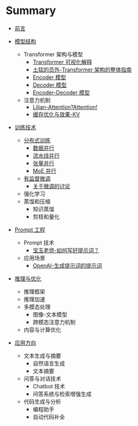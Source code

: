 # Summary

* [前言](README.md)

* [模型结构](Chap1-ModelArch/README.md)
  * Transformer 架构与模型
    * [Transformer 可视化解释](Chap1-ModelArch/transformer_arch/Infrastructure_transformer_transformer-explainer.md)
    * [土猛的员外-Transformer 架构的整体指南](Chap1-ModelArch/transformer_arch/Infrastructure_luxiangdong_Transformer-OverallArch.md)
    * [Encoder 模型](Chap1-ModelArch/transformer_arch/Infrastructure_HF_Encoder-models.md)
    * [Decoder 模型](Chap1-ModelArch/transformer_arch/Infrastructure_HF_Decoder-models.md)
    * [Encoder-Decoder 模型](Chap1-ModelArch/transformer_arch/Infrastructure_HF_Encoder-Decoder-models.md)
  * 注意力机制
    * [Lilian-Attention?Attention!](Chap1-ModelArch/attention/Advanced_Blog_AttentionAttention.md)
    * [缓存优化与效果-KV](Chap1-ModelArch/attention/mha-related.md)

* [训练技术](Chap2-TrainingTech/README.md)
  * [分布式训练](Chap2-TrainingTech/distributed-training/overview.md)
    * [数据并行](Chap2-TrainingTech/distributed-training/data-parallel.md)
    * [流水线并行](Chap2-TrainingTech/distributed-training/pipeline-parallel.md)
    * [张量并行](Chap2-TrainingTech/distributed-training/pipeline-parallel.md)
    * [MoE 并行](Chap2-TrainingTech/distributed-training/moe-parallel.md)
  * [有监督微调](Chap2-TrainingTech/fine-tuning/overview.md)
    * [关于微调的讨论](Chap2-TrainingTech/fine-tuning/finetuning-discussion.md)
  * 强化学习
  * 蒸馏和压缩
    * 知识蒸馏
    * 剪枝和量化

* [Prompt 工程](Chap3-PromptEngr/README.md)
  * Prompt 技术
    * [宝玉老师-如何写好提示词？](Chap3-PromptEngr/prompt-tech_baoyu_how-to-write-good-prompt.md)
  * 应用场景
    * [OpenAI-生成提示词的提示词](Chap3-PromptEngr/prompt-app_openai-prompt-generation.md)

* [推理与优化](Chap4-InferAndOpt/README.md)
  * 推理框架
  * 推理加速
  * 多模态处理
    * 图像-文本模型
    * 跨模态注意力机制
  * 内容与计算优化

* [应用方向](Chap5-App/README.md)
  * 文本生成与摘要
    * 自然语言生成
    * 文本摘要
  * 问答与对话技术
    * Chatbot 技术
    * 问答系统与检索增强生成
  * 代码生成与分析
    * 编程助手
    * 自动代码补全


